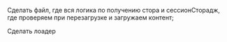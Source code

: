 Сделать файл, где вся логика по получению стора и сессионСторадж, где проверяем при перезагрузке и загружаем контент;

Сделать лоадер
